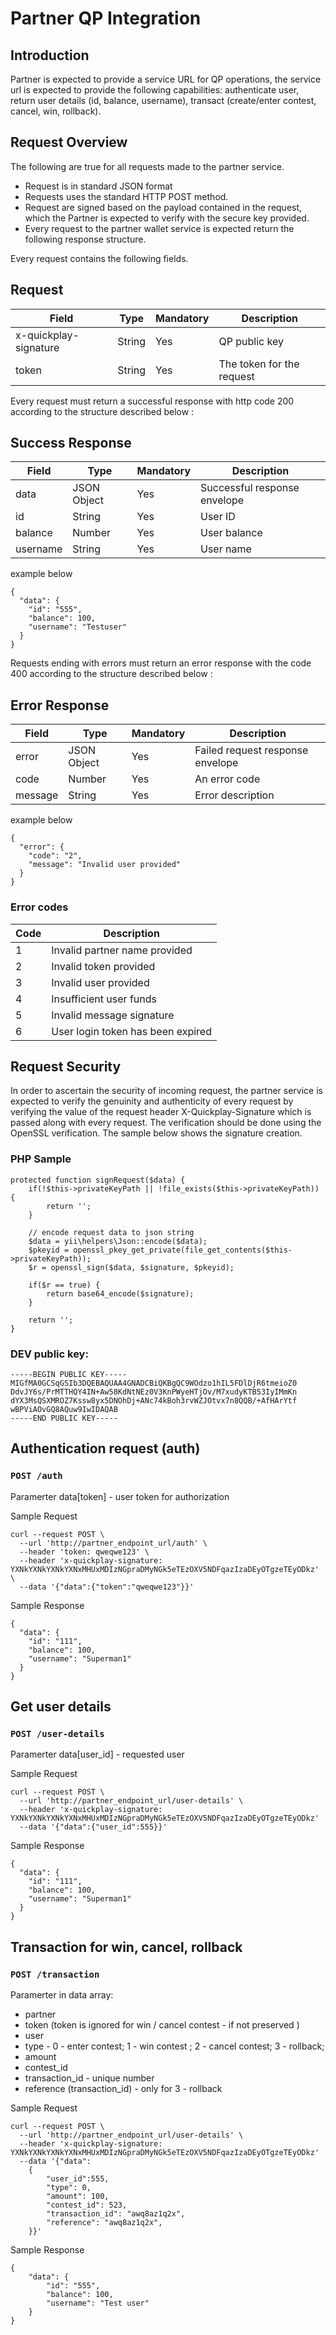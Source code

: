 # Partner QP Integration
 

## Introduction
Partner is expected to provide a service URL for QP operations, the service url is expected to provide the following capabilities: authenticate user, return user details (id, balance, username), transact (create/enter contest, cancel, win, rollback).

## Request Overview 
The following are true for all requests made to the partner service.
* Request is in standard JSON format
* Requests uses the standard HTTP POST method.
* Request are signed based on the payload contained in the request, which the Partner is expected to verify with the secure key provided.
* Every request to the partner wallet service is expected return the following response structure.

Every request contains the following fields.

## Request
| Field | Type | Mandatory | Description |
| ----- | ----- | --------- | ----------- |
| x-quickplay-signature | String | Yes | QP public key |
| token | String | Yes | The token for the request |
 
Every request must return a successful response with http code 200 according to the structure described below :

## Success Response
 
| Field | Type | Mandatory | Description |
| ----- | ---- | --------- | -------------|
| data | JSON Object | Yes | Successful response envelope |
| id | String | Yes | User ID | 
| balance | Number | Yes | User balance |
| username | String | Yes | User name |

example below

```
{
  "data": {
    "id": "555",
    "balance": 100,
    "username": "Testuser"
  }
}
```

Requests ending with errors must return an error response with the code 400 according to the structure described below :

## Error Response
| Field | Type | Mandatory | Description |
| ----- | ---- | -------- | -------------|
| error | JSON Object | Yes | Failed request response envelope |
| code | Number | Yes | An error code |
| message | String | Yes | Error description|

example below

```
{
  "error": {
    "code": "2",
    "message": "Invalid user provided"
  }
}
```

### Error codes

| Code | Description |
| ----- | ---------- |
| 1 | Invalid partner name provided |
| 2 | Invalid token provided |
| 3 | Invalid user provided |
| 4 | Insufficient user funds |
| 5 | Invalid message signature |
| 6 | User login token has been expired |

## Request Security

In order to ascertain the security of incoming request, the partner service is expected to verify the genuinity and authenticity of every request by verifying the value of the request header 
X-Quickplay-Signature which is passed along with every request.
The verification should be done using the OpenSSL verification.
The sample below shows the signature creation.

### PHP Sample
```
protected function signRequest($data) {
    if(!$this->privateKeyPath || !file_exists($this->privateKeyPath)) {
        return '';
    }

    // encode request data to json string
    $data = yii\helpers\Json::encode($data);
    $pkeyid = openssl_pkey_get_private(file_get_contents($this->privateKeyPath));
    $r = openssl_sign($data, $signature, $pkeyid);

    if($r == true) {
        return base64_encode($signature);
    }

    return '';
}
```

### DEV public key:

```
-----BEGIN PUBLIC KEY-----
MIGfMA0GCSqGSIb3DQEBAQUAA4GNADCBiQKBgQC9WOdzo1hIL5FDlDjR6tmeioZ0
DdvJY6s/PrMTTHQY4IN+Aw58KdNtNEz0V3KnPWyeHTjOv/M7xudyKTB53IyIMmKn
dYX3MsQSXMROZ7Kssw8yx5DNOhDj+ANc74kBoh3rvWZJOtvx7n8QQB/+AfHArYtf
wBPViAOvGQ8AQuw9IwIDAQAB
-----END PUBLIC KEY-----
```

## Authentication request (auth)
### `POST /auth`

Paramerter data[token] - user token for authorization

Sample Request
```
curl --request POST \
  --url 'http://partner_endpoint_url/auth' \
  --header 'token: qweqwe123' \
  --header 'x-quickplay-signature: YXNkYXNkYXNkYXNxMHUxMDIzNGpraDMyNGk5eTEzOXV5NDFqazIzaDEyOTgzeTEyODkz' \
  --data '{"data":{"token":"qweqwe123"}}'
```

Sample Response
```
{
  "data": {
    "id": "111",
    "balance": 100,
    "username": "Superman1"
  }
}
```

## Get user details
### `POST /user-details`

Paramerter data[user_id] - requested user

Sample Request
```
curl --request POST \
  --url 'http://partner_endpoint_url/user-details' \
  --header 'x-quickplay-signature: YXNkYXNkYXNkYXNxMHUxMDIzNGpraDMyNGk5eTEzOXV5NDFqazIzaDEyOTgzeTEyODkz'
  --data '{"data":{"user_id":555}}'
```

Sample Response
```
{
  "data": {
    "id": "111",
    "balance": 100,
    "username": "Superman1"
  }
}
```

## Transaction for win, cancel, rollback
### `POST /transaction`

Paramerter in data array:
* partner
* token (token is ignored for win / cancel contest - if not preserved )
* user
* type - 0 - enter contest; 1 - win contest ; 2 - cancel contest; 3 - rollback; 
* amount
* contest_id
* transaction_id - unique number
* reference (transaction_id) - only for 3 - rollback


Sample Request
```
curl --request POST \
  --url 'http://partner_endpoint_url/user-details' \
  --header 'x-quickplay-signature: YXNkYXNkYXNkYXNxMHUxMDIzNGpraDMyNGk5eTEzOXV5NDFqazIzaDEyOTgzeTEyODkz'
  --data '{"data":
	{
		"user_id":555, 
		"type": 0, 
		"amount": 100,
		"contest_id": 523,
		"transaction_id": "awq8az1q2x",
		"reference": "awq8az1q2x",
	}}'
```

Sample Response
```
{
    "data": {
        "id": "555",
        "balance": 100,
        "username": "Test user"
    }
}
```

